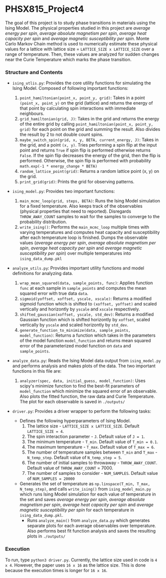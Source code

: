 # PHSX815_Project4

The goal of this project is to study phase transitions in
materials using the Ising Model. The physical properties studied
in this project are *average energy per spin*, *average absolute magnetism per spin*,
*average heat capacity per spin* and *average magnetic susceptibility per spin*. Monte Carlo
Markov Chain method is used to numerically estimate these physical values for 
a lattice with lattice size = `LATTICE_SIZE x LATTICE_SIZE` over a range of temperature. Then, 
these values are analyzed for sudden changes near the Curie Temperature which marks the
phase transition.


### Structure and Contents
- `ising_utlis.py`: Provides the core utility functions for simulating the Ising Model. Composed of following important 
functions:
  1. `point_hamiltonian(point_x, point_y, grid)`: Takes in a point `(point_x, point_y)` on the grid (lattice)
  and returns the energy of that point by calculating spin interactions with immediate neighbours.
  2. `grid_hamiltonian(grid, J)`: Takes in the grid and returns the energy of the entire grid by calling `point_hamiltonian(point_x, point_y, grid)` 
  for each point on the grid and summing the result. Also divides the result by 2 to not double count spins.
  3. `maybe_switch_spin(grid, x, y, BETA, current_energy, J)`: Takes in the grid, and a point `(x, y)`. Tries performing a spin flip at the input point
      and returns `True` if spin flip is performed otherwise returns `False`. If the spin flip decreases the energy of the grid, then the flip is performed.
      Otherwise, the spin flip is performed with probability `math.exp(-1 * energy_change * BETA)`
  4. `random_lattice_point(grid)`: Returns a random lattice point (x, y) on the grid.
  5. `print_grid(grid)`: Prints the grid for observing patterns.

- `ising_model.py`: Provides two important functions:
  1. `main_mcmc_loop(grid, steps, BETA)`:
     Runs the Ising Model simulation for a fixed
     temperature. Also keeps track of the observables 
     (physical properties that need to reported). Disregards `THROW_AWAY_COUNT`
     samples to wait for the samples to converge to the probability distribution.
  2. `write_ising()`: Performs the `main_mcmc_loop` multiple times with varying temperatures
  and computes heat capacity and susceptibility after each temperature loop is finished.
  Dumps the observable values (*average energy per spin*, *average absolute magnetism per spin*,
*average heat capacity per spin* and *average magnetic susceptibility per spin*) over multiple temperatures 
  into `ising_data_dump.pkl`
- `analyze_utils.py`: Provides important utility functions and model definitions for analyzing data.
  1. `wrap_mean_squared(data, sample_points, func)`: Applies function `func` at each sample in `sample_points` 
  and computes the mean squared error with true data `data`.
  2. `sigmoid(yoffset, xoffset, yscale, xscale)`: Returns a modified sigmoid function which is shifted to `(xoffset, yoffset)`
  and scaled vertically and horizontly by `yscale` and `xscale` respectively.
  3. `shifted_gaussian(xoffset, yscale, std_dev)`: Returns a modified Gaussian function which is shifted horizontly by `xoffset`, scaled
  vertically by `yscale` and scaled horizontly by `std_dev`.
  4. `generate_function_to_minimize(data, sample_points, model_function)`: Returns a function which takes in the parameters of the model function `model_function`
  and returns mean squared error of the parameterized model function on `data` and `sample_points`.
- `analyze_data.py`: Reads the Ising Model data output from `ising_model.py` and performs analysis and makes plots of the data. The two
     important functions in this file are:
  1. `analyzer(spec, data, initial_guess, model_function)`: Uses scipy's minimize function to find the best-fit parameters of `model_function`
  which minimize the squared error of an observable. Also plots the fitted function, the raw data and Curie Temperature. The plot for each observable is saved
  in `./outputs/`
- `driver.py`: Provides a driver wrapper to perform the following tasks:
  - Defines the following hyperparameters of Ising Model. 
    1. The lattice size - `LATTICE_SIZE x LATTICE_SIZE`. Default `LATTICE_SIZE = 4`.
    2. The spin interaction parameter - `J`. Default value of `J = 1`.
    3. The minimum temperature - `T_min`. Default value of `T_min = 0.1`.
    4. The maximum temperature - `T_max`. Default value of `T_max = 6`.
    5. The number of temperature samples between `T_min` and `T_max` - `N_temp_step`. Default value of `N_temp_step = 5`.
    6. The number of initial samples to throwaway - `THROW_AWAY_COUNT`. Default value of `THROW_AWAY_COUNT` = 7000.
    7. The number of samples to consider - `NUM_SAMPLES`. Default value of `NUM_SAMPLES = 20000`
  - Generates the set of temperature as `np.linspace(T_min, T_max, N_temp_step)`, and calls `write_ising()` from `ising_model_main.py` which runs Ising Model simulation for each value of
           temperature in the set and saves *average energy per spin*, *average absolute magnetism per spin*,
*average heat capacity per spin* and *average magnetic susceptibility per spin* for each temperature in `ising_data_dump.pkl`.
    - Runs `analyze_main()` from `analyze_data.py` which generates separate plots for each average observables over temperature. Also
    performs best fit function analysis and saves the resulting plots in `./outputs/`

### Execution
To run, type `python3 driver.py`. Currently, the lattice size used in code is `4 x 4`. However, the paper uses
`16 x 16` as the lattice size. This is done because the execution times is longer for `16 x 16`.